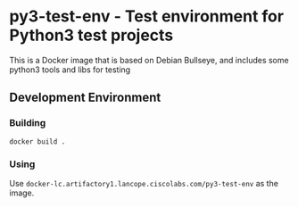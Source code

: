 # py3-test-env - Test environment for Python3 test projects

This is a Docker image that is based on Debian Bullseye, and includes some python3 tools and libs for testing

## Development Environment

### Building

    docker build .

### Using

Use `docker-lc.artifactory1.lancope.ciscolabs.com/py3-test-env` as the image.